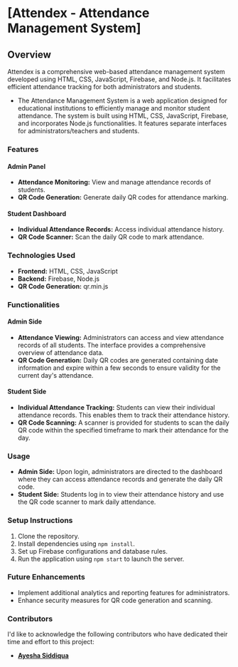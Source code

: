 # [Attendex - Attendance Management System]

## Overview
Attendex is a comprehensive web-based attendance management system developed using HTML, CSS, JavaScript, Firebase, and Node.js. It facilitates efficient attendance tracking for both administrators and students.
- The Attendance Management System is a web application designed for educational institutions to efficiently manage and monitor student attendance. The system is built using HTML, CSS, JavaScript, Firebase, and incorporates Node.js functionalities. It features separate interfaces for administrators/teachers and students.

### Features

#### Admin Panel
- **Attendance Monitoring:** View and manage attendance records of students.
- **QR Code Generation:** Generate daily QR codes for attendance marking.

#### Student Dashboard
- **Individual Attendance Records:** Access individual attendance history.
- **QR Code Scanner:** Scan the daily QR code to mark attendance.

### Technologies Used
- **Frontend:** HTML, CSS, JavaScript
- **Backend:** Firebase, Node.js
- **QR Code Generation:** qr.min.js

### Functionalities

#### Admin Side
- **Attendance Viewing:** Administrators can access and view attendance records of all students. The interface provides a comprehensive overview of attendance data.
- **QR Code Generation:** Daily QR codes are generated containing date information and expire within a few seconds to ensure validity for the current day's attendance.

#### Student Side
- **Individual Attendance Tracking:** Students can view their individual attendance records. This enables them to track their attendance history.
- **QR Code Scanning:** A scanner is provided for students to scan the daily QR code within the specified timeframe to mark their attendance for the day.

### Usage
- **Admin Side:** Upon login, administrators are directed to the dashboard where they can access attendance records and generate the daily QR code.
- **Student Side:** Students log in to view their attendance history and use the QR code scanner to mark daily attendance.

### Setup Instructions
1. Clone the repository.
2. Install dependencies using `npm install`.
3. Set up Firebase configurations and database rules.
4. Run the application using `npm start` to launch the server.

### Future Enhancements
- Implement additional analytics and reporting features for administrators.
- Enhance security measures for QR code generation and scanning.

### Contributors
I'd like to acknowledge the following contributors who have dedicated their time and effort to this project:

- **[Ayesha Siddiqua](https://github.com/Ayesha-Siddiqua88)**
